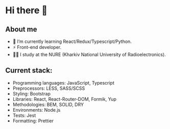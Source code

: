 # Hi there 👋
## About me
- 🌱 I’m currently learning React/Redux/Typescript/Python.
- ⚡ Front-end developer.
- 👨‍🎓 I study at the NURE (Kharkiv National University of Radioelectronics).

## Current stack:
- Programming languages: JavaScript, Typescript
- Preprocessors: LESS, SASS/SCSS
- Styling: Bootstrap
- Libraries: React, React-Router-DOM, Formik, Yup
- Methodologies: BEM, SOLID, DRY
- Environments: Node.js
- Tests: Jest
- Formatting: Prettier
<!--
**Riksev/Riksev** is a ✨ _special_ ✨ repository because its `README.md` (this file) appears on your GitHub profile.

Here are some ideas to get you started:

- 🔭 I’m currently working on ...
- 🌱 I’m currently learning ...
- 👯 I’m looking to collaborate on ...
- 🤔 I’m looking for help with ...
- 💬 Ask me about ...
- 📫 How to reach me: ...
- 😄 Pronouns: ...
- ⚡ Fun fact: ...
-->
